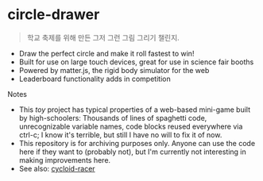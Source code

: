 # circle-drawer

> 학교 축제를 위해 만든 그저 그런 그림 그리기 챌린지.

- Draw the perfect circle and make it roll fastest to win!
- Built for use on large touch devices, great for use in science fair booths
- Powered by matter.js, the rigid body simulator for the web
- Leaderboard functionality adds in competition

Notes
- This *toy* project has typical properties of a web-based mini-game built by high-schoolers: Thousands of lines of spaghetti code, unrecognizable variable names, code blocks reused everywhere via ctrl-c; I know it's terrible, but still I have no will to fix it of now.
- This repository is for archiving purposes only. Anyone can use the code here if they want to (probably not), but I'm currently not interesting in making improvements here.
- See also: [cycloid-racer](https://github.com/lee-jongwoo/cycloid-racer)
